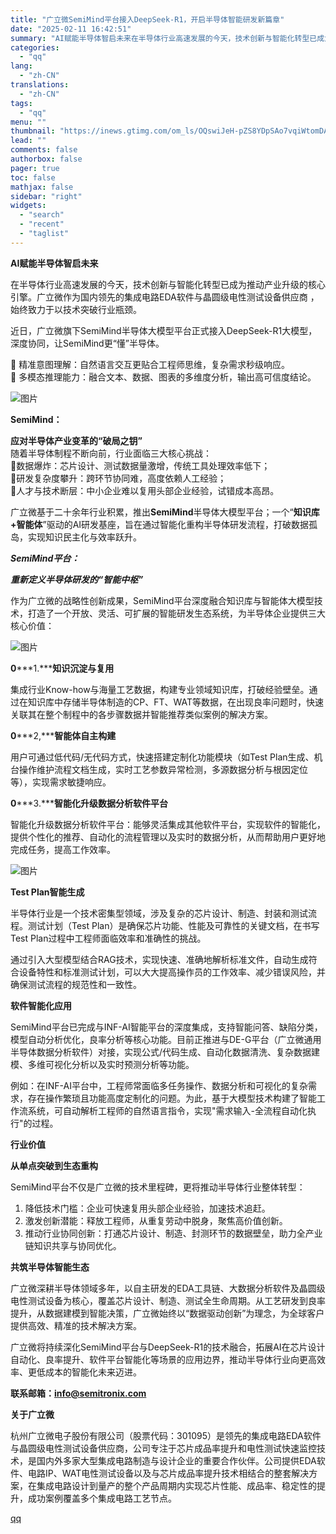 ```yaml
---
title: "广立微SemiMind平台接入DeepSeek-R1，开启半导体智能研发新篇章"
date: "2025-02-11 16:42:51"
summary: "AI赋能半导体智启未来在半导体行业高速发展的今天，技术创新与智能化转型已成为推动产业升级的核心引擎。..."
categories:
  - "qq"
lang:
  - "zh-CN"
translations:
  - "zh-CN"
tags:
  - "qq"
menu: ""
thumbnail: "https://inews.gtimg.com/om_ls/OQswiJeH-pZS8YDpSAo7vqiWtomDATjfY14_UhHcK6jesAA_640360/0"
lead: ""
comments: false
authorbox: false
pager: true
toc: false
mathjax: false
sidebar: "right"
widgets:
  - "search"
  - "recent"
  - "taglist"
---
```


**AI赋能半导体智启未来**

在半导体行业高速发展的今天，技术创新与智能化转型已成为推动产业升级的核心引擎。广立微作为国内领先的集成电路EDA软件与晶圆级电性测试设备供应商 ，始终致力于以技术突破行业瓶颈。

近日，广立微旗下SemiMind半导体大模型平台正式接入DeepSeek-R1大模型，深度协同，让SemiMind更“懂”半导体。

🔹 精准意图理解：自然语言交互更贴合工程师思维，复杂需求秒级响应。  
🔹 多模态推理能力：融合文本、数据、图表的多维度分析，输出高可信度结论。

![图片](https://inews.gtimg.com/news_bt/OqgiP2RsrqlVMc12ecL4zpzv2k2amvPOMFQHjdAZyPS3sAA/641)

**SemiMind：**

**应对半导体产业变革的“破局之钥”**  
随着半导体制程不断向前，行业面临三大核心挑战：  
🔹数据爆炸：芯片设计、测试数据量激增，传统工具处理效率低下；  
🔹研发复杂度攀升：跨环节协同难，高度依赖人工经验；  
🔹人才与技术断层：中小企业难以复用头部企业经验，试错成本高昂。

广立微基于二十余年行业积累，推出**SemiMind**半导体大模型平台；一个“**知识库+智能体**”驱动的AI研发基座，旨在通过智能化重构半导体研发流程，打破数据孤岛，实现知识民主化与效率跃升。

***SemiMind平台：***

***重新定义半导体研发的“智能中枢”***

作为广立微的战略性创新成果，SemiMind平台深度融合知识库与智能体大模型技术，打造了一个开放、灵活、可扩展的智能研发生态系统，为半导体企业提供三大核心价值：

![图片](https://inews.gtimg.com/news_bt/OJYP_jMzjWa9nK8MvGn37FZnmjVwJINgupIFLRysGosJ4AA/641)

**0*****1.*****知识沉淀与复用**

集成行业Know-how与海量工艺数据，构建专业领域知识库，打破经验壁垒。通过在知识库中存储半导体制造的CP、FT、WAT等数据，在出现良率问题时，快速关联其在整个制程中的各步骤数据并智能推荐类似案例的解决方案。

**0*****2,*****智能体自主构建**

用户可通过低代码/无代码方式，快速搭建定制化功能模块（如Test Plan生成、机台操作维护流程文档生成，实时工艺参数异常检测，多源数据分析与根因定位等），实现需求敏捷响应。

**0*****3.*****智能化升级数据分析软件平台**

智能化升级数据分析软件平台：能够灵活集成其他软件平台，实现软件的智能化，提供个性化的推荐、自动化的流程管理以及实时的数据分析，从而帮助用户更好地完成任务，提高工作效率。

![图片](https://inews.gtimg.com/news_bt/OvKhzxcjzlyzv7SlyCpehY9uMEFwqEDJqsjrmH40htKaIAA/641)

**Test Plan智能生成**

半导体行业是一个技术密集型领域，涉及复杂的芯片设计、制造、封装和测试流程。测试计划（Test Plan）是确保芯片功能、性能及可靠性的关键文档，在书写Test Plan过程中工程师面临效率和准确性的挑战。

通过引入大型模型结合RAG技术，实现快速、准确地解析标准文件，自动生成符合设备特性和标准测试计划，可以大大提高操作员的工作效率、减少错误风险，并确保测试流程的规范性和一致性。

**软件智能化应用**

SemiMind平台已完成与INF-AI智能平台的深度集成，支持智能问答、缺陷分类，模型自动分析优化，良率分析等核心功能。目前正推进与DE-G平台（广立微通用半导体数据分析软件）对接，实现公式/代码生成、自动化数据清洗、复杂数据建模、多维可视化分析以及实时预测分析等功能。

例如：在INF-AI平台中，工程师常面临多任务操作、数据分析和可视化的复杂需求，存在操作繁琐且功能高度定制化的问题。为此，基于大模型技术构建了智能工作流系统，可自动解析工程师的自然语言指令，实现"需求输入-全流程自动化执行"的过程。

**行业价值**

**从单点突破到生态重构**

SemiMind平台不仅是广立微的技术里程碑，更将推动半导体行业整体转型：

1. 降低技术门槛：企业可快速复用头部企业经验，加速技术追赶。
2. 激发创新潜能：释放工程师，从重复劳动中脱身，聚焦高价值创新。
3. 推动行业协同创新：打通芯片设计、制造、封测环节的数据壁垒，助力全产业链知识共享与协同优化。

**共筑半导体智能生态**

广立微深耕半导体领域多年，以自主研发的EDA工具链、大数据分析软件及晶圆级电性测试设备为核心，覆盖芯片设计、制造、测试全生命周期。从工艺研发到良率提升，从数据建模到智能决策，广立微始终以“数据驱动创新”为理念，为全球客户提供高效、精准的技术解决方案。

广立微将持续深化SemiMind平台与DeepSeek-R1的技术融合，拓展AI在芯片设计自动化、良率提升、软件平台智能化等场景的应用边界，推动半导体行业向更高效率、更低成本的智能化未来迈进。

**联系邮箱：info@semitronix.com**

**关于广立微**

杭州广立微电子股份有限公司（股票代码：301095）是领先的集成电路EDA软件与晶圆级电性测试设备供应商，公司专注于芯片成品率提升和电性测试快速监控技术，是国内外多家大型集成电路制造与设计企业的重要合作伙伴。公司提供EDA软件、电路IP、WAT电性测试设备以及与芯片成品率提升技术相结合的整套解决方案，在集成电路设计到量产的整个产品周期内实现芯片性能、成品率、稳定性的提升，成功案例覆盖多个集成电路工艺节点。

[qq](https://new.qq.com/rain/a/20250211A0680500)
